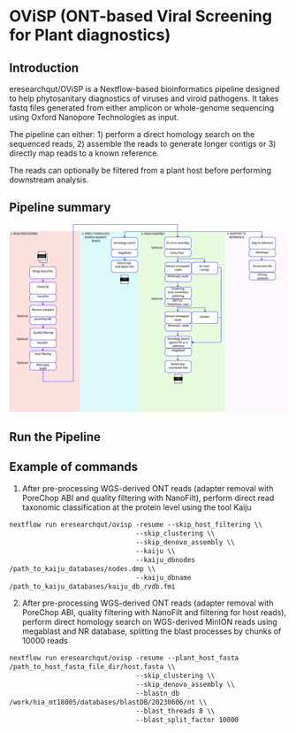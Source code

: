 # OViSP (ONT-based Viral Screening for Plant diagnostics)

## Introduction
eresearchqut/OViSP is a Nextflow-based bioinformatics pipeline designed to help phytosanitary diagnostics of viruses and viroid pathogens. It takes fastq files generated from either amplicon or whole-genome sequencing using Oxford Nanopore Technologies as input.

The pipeline can either: 1) perform a direct homology search on the sequenced reads, 2) assemble the reads to generate longer contigs or 3) directly map reads to a known reference. 

The reads can optionally be filtered from a plant host before performing downstream analysis.

## Pipeline summary
![diagram pipeline](docs/images/OVISP_pipeline.jpeg)

## Run the Pipeline

## Example of commands

1. After pre-processing WGS-derived ONT reads (adapter removal with PoreChop ABI and quality filtering with NanoFilt), perform direct read taxonomic classification at the protein level using the tool Kaiju
```
nextflow run eresearchqut/ovisp -resume --skip_host_filtering \\
                                --skip_clustering \\
                                --skip_denovo_assembly \\
                                --kaiju \\
                                --kaiju_dbnodes /path_to_kaiju_databases/nodes.dmp \\
                                --kaiju_dbname /path_to_kaiju_databases/kaiju_db_rvdb.fmi
```

2. After pre-processing WGS-derived ONT reads (adapter removal with PoreChop ABI,  quality filtering with NanoFilt and filtering for host reads), perform direct homology search on WGS-derived MinION reads using megablast and NR database, splitting the blast processes by chunks of 10000 reads
```
nextflow run eresearchqut/ovisp -resume --plant_host_fasta /path_to_host_fasta_file_dir/host.fasta \\
                                --skip_clustering \\
                                --skip_denovo_assembly \\
                                --blastn_db /work/hia_mt18005/databases/blastDB/20230606/nt \\
                                --blast_threads 8 \\
                                --blast_split_factor 10000
```